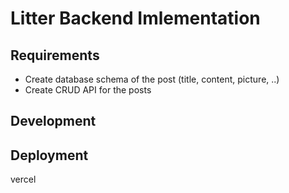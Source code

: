 # Litter Backend Imlementation

## Requirements
- Create database schema of the post (title, content, picture, ..)
- Create CRUD API for the posts

## Development

## Deployment
vercel